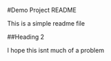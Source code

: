 #Demo Project README

This is a simple readme file

##Heading 2

I hope this isnt much of a problem
